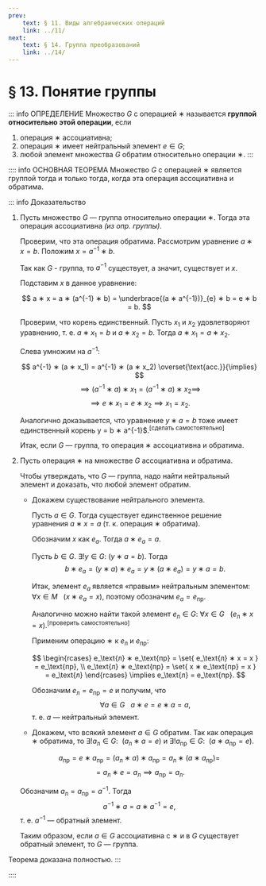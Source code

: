 ```yaml
---
prev:
    text: § 11. Виды алгебраических операций
    link: ../11/
next:
    text: § 14. Группа преобразований
    link: ../14/
---
```


# § 13. Понятие группы

::: info ОПРЕДЕЛЕНИЕ
Множество $G$ с операцией $∗$ называется **группой относительно этой операции**, если
1. операция $∗$ ассоциативна;
2. операция $∗$ имеет нейтральный элемент $e \in G$;
3. любой элемент множества $G$ обратим относительно операции $∗$.
:::

:::: info ОСНОВНАЯ ТЕОРЕМА
Множество $G$ с операцией $∗$ является группой тогда и только тогда, когда эта операция ассоциативна и обратима.

::: info Доказательство
1. Пусть множество $G$ — группа относительно операции $∗$. Тогда эта операция ассоциативна *(из опр. группы)*.

   Проверим, что эта операция обратима. Рассмотрим уравнение $a ∗ x = b$. Положим $x = a^{-1} ∗ b$.

   Так как $G$ - группа, то $a^{-1}$ существует, а значит, существует и $x$.

   Подставим $x$ в данное уравнение:

   $$
   a ∗ x = a ∗ (a^{-1} ∗ b) = \underbrace{(a ∗ a^{-1})}_{e} ∗ b = e ∗ b = b.
   $$

   Проверим, что корень единственный. Пусть $x_1$ и $x_2$ удовлетворяют уравнению, т. е. $a ∗ x_1 = b$ и $a ∗ x_2 = b$. Тогда $a ∗ x_1 = a ∗ x_2$.

   Слева умножим на $a^{-1}$:
   
   $$
   a^{-1} ∗ (a ∗ x_1) = a^{-1} ∗ (a ∗ x_2) \overset{\text{acc.}}{\implies}
   $$
   $$
   \implies (a^{-1} ∗ a) ∗ x_1 = (a^{-1} ∗ a) ∗ x_2 \implies
   $$
   $$
   \implies e ∗ x_1 = e ∗ x_2 \implies x_1 = x_2.
   $$

   Аналогично доказывается, что уравнение $y ∗ a = b$ тоже имеет единственный корень y = b ∗ a^{-1}$.<sup>[сделать самостоятельно]</sup>

   Итак, если $G$ — группа, то операция $∗$ ассоциативна и обратима.

2. Пусть операция $∗$ на множестве $G$ ассоциативна и обратима.

   Чтобы утверждать, что $G$ — группа, надо найти нейтральный элемент и доказать, что любой элемент обратим.

   * Докажем существование нейтрального элемента.
     
     Пусть $a \in G$. Тогда существует единственное решение уравнения $a ∗ x = a$ (т. к. операция $∗$ обратима).

     Обозначим $x$ как $e_a$. Тогда $a ∗ e_a = a$.

     Пусть $b \in G$. $\exists ! y \in G : ~ (y ∗ a = b)$. Тогда
     $$ b ∗ e_a = (y ∗ a) ∗ e_a = y ∗ (a ∗ e_a) = y ∗ a = b. $$

     Итак, элемент $e_a$ является «правым» нейтральным элементом: $\forall x \in M ~ ~ ~ (x ∗ e_a = x)$, поэтому обозначим $e_a = e_\text{пр}$.

     Аналогично можно найти такой элемент $e_\text{л} \in G : ~ \forall x \in G ~ ~ ~ (e_\text{л} ∗ x = x)$.<sup>[проверить самостоятельно]</sup>

     Применим операцию $∗$ к $e_\text{л}$ и $e_\text{пр}$:
     
     $$
     \begin{rcases}
     e_\text{л} ∗ e_\text{пр} = \set{ e_\text{л} ∗ x = x } = e_\text{пр}, \\
     e_\text{л} ∗ e_\text{пр} = \set{ x ∗ e_\text{пр} = x } = e_\text{л}
     \end{rcases} \implies e_\text{л} = e_\text{пр}.
     $$

     Обозначим $e_\text{л} = e_\text{пр} = e$ и получим, что
     $$ \forall a \in G ~ ~ ~ a ∗ e = e ∗ a = a, $$
     т. е. $a$ — нейтральный элемент.

   * Докажем, что всякий элемент $a \in G$ обратим. Так как операция $∗$ обратима, то $\exists ! a_\text{л} \in G : ~ ~ (a_\text{л} ∗ a = e)$ и $\exists ! a_\text{пр} \in G : ~ ~ (a ∗ a_\text{пр} = e)$.

   $$
   a_\text{пр} = e ∗ a_\text{пр} = (a_\text{л} ∗ a) ∗ a_\text{пр} = a_\text{л} ∗ (a ∗ a_\text{пр}) =
   $$
   $$
   = a_\text{л} ∗ e = a_\text{л} \implies a_\text{пр} = a_\text{л}.
   $$

   Обозначим $a_\text{л} = a_\text{пр} = a^{-1}$. Тогда
   $$ a^{-1} ∗ a = a ∗ a^{-1} = e, $$
   т. е. $a^{-1}$ — обратный элемент.

   Таким образом, если $a \in G$ ассоциативна с $∗$ и в $G$ существует обратный элемент, то $G$ — группа.

Теорема доказана полностью.
:::

::::